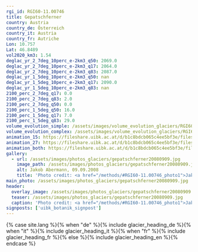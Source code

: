 ```yaml
---
rgi_id: RGI60-11.00746
title: Gepatschferner
country: Austria
country_de: Österreich
country_it: Austria
country_fr: Autriche
Lon: 10.757
Lat: 46.8489
vol2020_km3: 1.54
deglac_yr_2_7deg_10perc_e-2km3_q50: 2069.0
deglac_yr_2_7deg_10perc_e-2km3_q17: 2064.0
deglac_yr_2_7deg_10perc_e-2km3_q83: 2087.0
deglac_yr_1_5deg_10perc_e-2km3_q50: nan
deglac_yr_1_5deg_10perc_e-2km3_q17: 2090.0
deglac_yr_1_5deg_10perc_e-2km3_q83: nan
2100_perc_2_7deg_q17: 0.0
2100_perc_2_7deg_q83: 2.0
2100_perc_2_7deg_q50: 0.0
2100_perc_1_5deg_q50: 16.0
2100_perc_1_5deg_q17: 7.0
2100_perc_1_5deg_q83: 29.0
volume_evolution_simple: /assets/images/volume_evolution_glaciers/RGI60-11.00746_simple_en.png
volume_evolution_complex: /assets/images/volume_evolution_glaciers/RGI60-11.00746_complex_en.png
animation_15: https://fileshare.uibk.ac.at/d/b1c8bdcb065c4ee5bf3e/files/?p=%2FRGI60-11.00746_%2B1.5%C2%B0C.mp4&dl=1
animation_27: https://fileshare.uibk.ac.at/d/b1c8bdcb065c4ee5bf3e/files/?p=%2FRGI60-11.00746_%2B2.7%C2%B0C.mp4&dl=1
animation_both: https://fileshare.uibk.ac.at/d/b1c8bdcb065c4ee5bf3e/files/?p=%2FRGI60-11.00746_both.mp4&dl=1
gallery:
  - url: /assets/images/photos_glaciers/gepatschferner20080909.jpg
    image_path: /assets/images/photos_glaciers/gepatschferner20080909.jpg
    alt: Jakob Abermann, 09.09.2008
    title: 'Photo credit: <a href="/methods/#RGI60-11.00746_photo1">Jakob Abermann, 09.09.2008</a>'
main_photo: /assets/images/photos_glaciers/gepatschferner20080909.jpg
header:
  overlay_image: /assets/images/photos_glaciers/gepatschferner20080909.jpg
  teaser: /assets/images/photos_glaciers/gepatschferner20080909.jpg
  caption: 'Photo credit: <a href="/methods/#RGI60-11.00746_photo1">Jakob Abermann, 09.09.2008</a>'
signposts: ['uibk_botanik_signpost']
---
```

{% case site.lang %}{% when "de" %}{% include glacier_heading_de %}{% when "it" %}{% include glacier_heading_it %}{% when "fr" %}{% include glacier_heading_fr %}{% else %}{% include glacier_heading_en %}{% endcase %}
